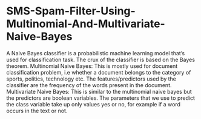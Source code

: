 # SMS-Spam-Filter-Using-Multinomial-And-Multivariate-Naive-Bayes
A Naive Bayes classifier is a probabilistic machine learning model that’s used for classification task. The crux of the classifier is based on the Bayes theorem.
Multinomial Naive Bayes:
This is mostly used for document classification problem, i.e whether a document belongs to the category of sports, politics, technology etc. The features/predictors used by the classifier are the frequency of the words present in the document.
Multivariate Naive Bayes:
This is similar to the multinomial naive bayes but the predictors are boolean variables. The parameters that we use to predict the class variable take up only values yes or no, for example if a word occurs in the text or not.
